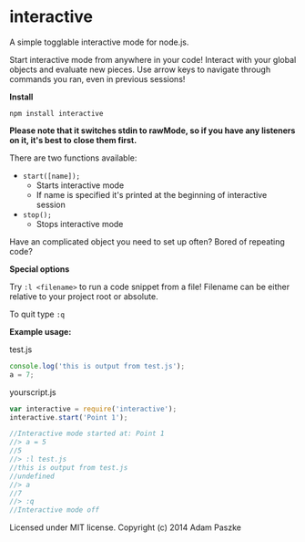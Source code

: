 interactive
=============

A simple togglable interactive mode for node.js.

Start interactive mode from anywhere in your code!
Interact with your global objects and evaluate new pieces. Use arrow keys to navigate through commands you ran, even in previous sessions!

**Install**

```
npm install interactive
```

**Please note that it switches stdin to rawMode, so if you have any listeners on it, it's best to close them first.**

There are two functions available:

* ```start([name]);```
    * Starts interactive mode
    * If name is specified it's printed at the beginning of interactive session
* ```stop();```
    * Stops interactive mode

Have an complicated object you need to set up often? Bored of repeating code?

**Special options**

Try ```:l <filename>``` to run a code snippet from a file!
Filename can be either relative to your project root or absolute.

To quit type ```:q```

**Example usage:**

test.js
```javascript
console.log('this is output from test.js');
a = 7;
```
yourscript.js
```javascript
var interactive = require('interactive');
interactive.start('Point 1');

//Interactive mode started at: Point 1
//> a = 5
//5
//> :l test.js
//this is output from test.js
//undefined
//> a
//7
//> :q
//Interactive mode off
```


Licensed under MIT license. Copyright (c) 2014 Adam Paszke